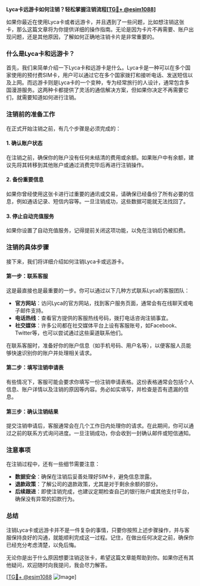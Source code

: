 **Lyca卡远游卡如何注销？轻松掌握注销流程[[TG💪+ @esim1088](https://t.me/s/esim1088)]**

如果你最近在使用Lyca卡或者远游卡，并且遇到了一些问题，比如想注销这张卡，那么这篇文章将为你提供详细的操作指南。无论是因为卡片不再需要、账户出现问题，还是其他原因，了解如何正确地注销卡片是非常重要的。

### 什么是Lyca卡和远游卡？

首先，我们来简单介绍一下Lyca卡和远游卡是什么。Lyca卡是一种可以在多个国家使用的预付费SIM卡，用户可以通过它在多个国家拨打和接听电话、发送短信以及上网。而远游卡则是Lyca卡的一个变种，专为经常旅行的人设计，通常包含多国漫游服务。这两种卡都提供了灵活的通信解决方案，但如果你决定不再需要它们，就需要知道如何进行注销。

### 注销前的准备工作

在正式开始注销之前，有几个步骤是必须完成的：

#### 1. 确认账户状态
在注销之前，确保你的账户没有任何未结清的费用或余额。如果账户中有余额，建议先将其转移到其他账户或通过消费完毕后再进行注销操作。

#### 2. 备份重要信息
如果你曾经使用这张卡进行过重要的通讯或交易，请确保已经备份了所有必要的信息，例如通话记录、短信内容等。一旦注销成功，这些数据可能就无法找回了。

#### 3. 停止自动充值服务
如果你设置了自动充值服务，记得提前关闭这项功能，以免在注销后仍被扣费。

### 注销的具体步骤

接下来，我们将详细介绍如何注销Lyca卡或远游卡。

#### 第一步：联系客服
这是最直接也是最重要的一步。你可以通过以下几种方式联系Lyca的客服团队：

- **官方网站**：访问Lyca的官方网站，找到客户服务页面，通常会有在线聊天或电子邮件支持。
- **电话热线**：查看官方提供的客服热线号码，拨打电话咨询注销事宜。
- **社交媒体**：许多公司都在社交媒体平台上设有客服账号，如Facebook、Twitter等，也可以尝试通过这些渠道联系他们。

在联系客服时，准备好你的账户信息（如手机号码、用户名等），以便客服人员能够快速识别你的账户并处理相关请求。

#### 第二步：填写注销申请表
有些情况下，客服可能会要求你填写一份注销申请表格。这份表格通常会包括个人信息、账户详情以及注销的原因等内容。务必如实填写，并检查是否有遗漏的信息。

#### 第三步：确认注销结果
提交注销申请后，客服通常会在几个工作日内处理你的请求。在此期间，你可以通过之前的联系方式询问进度。一旦注销成功，你会收到一封确认邮件或短信通知。

### 注意事项

在注销过程中，还有一些细节需要注意：

- **数据安全**：确保在注销后妥善处理好SIM卡，避免信息泄露。
- **退款政策**：了解公司的退款政策，尤其是对于剩余余额的部分。
- **后续跟进**：即使注销完成，也建议定期检查自己的银行账户或其他支付平台，确保没有异常的扣款行为。

### 总结

注销Lyca卡或远游卡并不是一件复杂的事情，只要你按照上述步骤操作，并与客服保持良好的沟通，就能顺利完成这一过程。记住，在做出任何决定之前，确保你已经充分考虑清楚，以免后悔。

无论你是出于什么原因想要注销这张卡，希望这篇文章能帮助到你。如果你还有其他疑问，欢迎随时向我提问，我会尽力解答。

[[TG💪+ @esim1088](https://t.me/s/esim1088) ![Image](https://i.postimg.cc/4NQfJmqS/Snipaste-2025-05-13-00-14-12.png)]